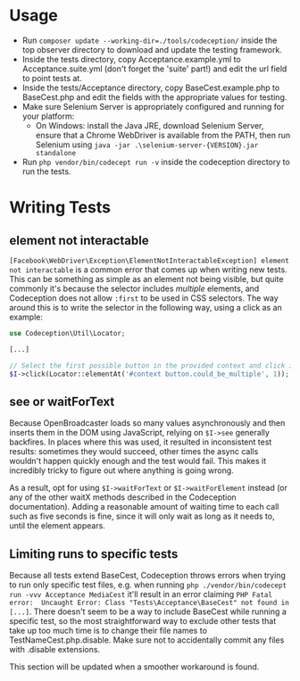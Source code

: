 # Usage

* Run `composer update --working-dir=./tools/codeception/` inside the top observer directory to download and update the testing framework.
* Inside the tests directory, copy Acceptance.example.yml to Acceptance.suite.yml (don't forget the 'suite' part!) and edit the url field to point tests at.
* Inside the tests/Acceptance directory, copy BaseCest.example.php to BaseCest.php and edit the fields with the appropriate values for testing.
* Make sure Selenium Server is appropriately configured and running for your platform:
    * On Windows: install the Java JRE, download Selenium Server, ensure that a Chrome WebDriver is available from the PATH, then run Selenium using `java -jar .\selenium-server-{VERSION}.jar standalone`
* Run `php vendor/bin/codecept run -v` inside the codeception directory to run the tests.

# Writing Tests

## element not interactable

`[Facebook\WebDriver\Exception\ElementNotInteractableException] element not interactable` is a common error that comes up when writing new tests. This can be something as simple as an element not being visible, but quite commonly it's because the selector includes *multiple* elements, and Codeception does not allow `:first` to be used in CSS selectors. The way around this is to write the selector in the following way, using a click as an example:

```php
use Codeception\Util\Locator;

[...]

// Select the first possible button in the provided context and click it.
$I->click(Locator::elementAt('#context button.could_be_multiple', 1));
```

## see or waitForText

Because OpenBroadcaster loads so many values asynchronously and then inserts them in the DOM using JavaScript, relying on `$I->see` generally backfires. In places where this was used, it resulted in inconsistent test results: sometimes they would succeed, other times the async calls wouldn't happen quickly enough and the test would fail. This makes it incredibly tricky to figure out where anything is going wrong.

As a result, opt for using `$I->waitForText` or `$I->waitForElement` instead (or any of the other waitX methods described in the Codeception documentation). Adding a reasonable amount of waiting time to each call such as five seconds is fine, since it will only wait as long as it needs to, until the element appears.

## Limiting runs to specific tests

Because all tests extend BaseCest, Codeception throws errors when trying to run only specific test files, e.g. when running `php ./vendor/bin/codecept run -vvv Acceptance MediaCest` it'll result in an error claiming `PHP Fatal error:  Uncaught Error: Class "Tests\Acceptance\BaseCest" not found in [...]`. There doesn't seem to be a way to include BaseCest while running a specific test, so the most straightforward way to exclude other tests that take up too much time is to change their file names to TestNameCest.php.disable. Make sure not to accidentally commit any files with .disable extensions.

This section will be updated when a smoother workaround is found.
